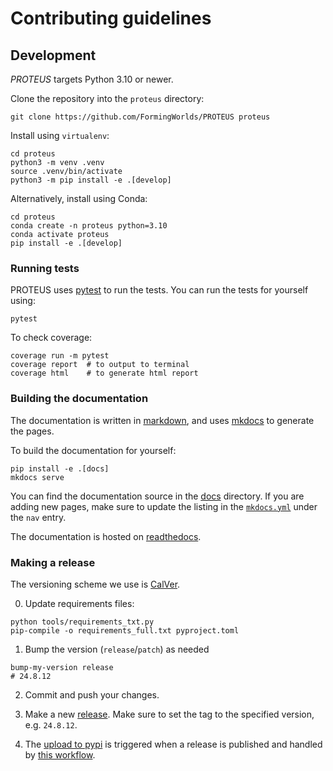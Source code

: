 # Contributing guidelines

## Development

*PROTEUS* targets Python 3.10 or newer.

Clone the repository into the `proteus` directory:

```console
git clone https://github.com/FormingWorlds/PROTEUS proteus
```

Install using `virtualenv`:

```console
cd proteus
python3 -m venv .venv
source .venv/bin/activate
python3 -m pip install -e .[develop]
```

Alternatively, install using Conda:

```console
cd proteus
conda create -n proteus python=3.10
conda activate proteus
pip install -e .[develop]
```

### Running tests

PROTEUS uses [pytest](https://docs.pytest.org/en/latest/) to run the tests.
You can run the tests for yourself using:

```console
pytest
```

To check coverage:

```console
coverage run -m pytest
coverage report  # to output to terminal
coverage html    # to generate html report
```

### Building the documentation

The documentation is written in [markdown](https://www.markdownguide.org/basic-syntax/), and uses [mkdocs](https://www.mkdocs.org/) to generate the pages.

To build the documentation for yourself:

```console
pip install -e .[docs]
mkdocs serve
```

You can find the documentation source in the [docs](https://github.com/FormingWorlds/PROTEUS/tree/master/docs) directory.
If you are adding new pages, make sure to update the listing in the [`mkdocs.yml`](https://github.com/FormingWorlds/PROTEUS/blob/master/mkdocs.yml) under the `nav` entry.

The documentation is hosted on [readthedocs](https://readthedocs.io/projects/fwl-proteus).

### Making a release

The versioning scheme we use is [CalVer](https://calver.org/).

0. Update requirements files:

```console
python tools/requirements_txt.py
pip-compile -o requirements_full.txt pyproject.toml
```

1. Bump the version (`release`/`patch`) as needed

```console
bump-my-version release
# 24.8.12
```

2. Commit and push your changes.

3. Make a new [release](https://github.com/FormingWorlds/PROTEUS/releases). Make sure to set the tag to the specified version, e.g. `24.8.12`.

4. The [upload to pypi](https://pypi.org/project/fwl-proteus) is triggered when a release is published and handled by [this workflow](https://github.com/FormingWorlds/PROTEUS/actions/workflows/publish.yaml).
